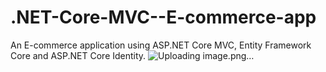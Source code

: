 # .NET-Core-MVC--E-commerce-app
An E-commerce application using ASP.NET Core MVC, Entity Framework Core and ASP.NET Core Identity.
![Uploading image.png…]()
